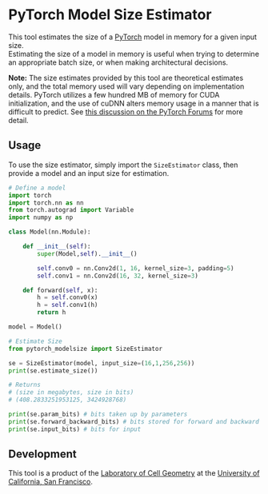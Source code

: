 # PyTorch Model Size Estimator

This tool estimates the size of a [PyTorch](https://pytorch.org) model in memory for a given input size.  
Estimating the size of a model in memory is useful when trying to determine an appropriate batch size, or when making architectural decisions.

**Note:** The size estimates provided by this tool are theoretical estimates only, and the total memory used will vary depending on implementation details. PyTorch utilizes a few hundred MB of memory for CUDA initialization, and the use of cuDNN alters memory usage in a manner that is difficult to predict. See [this discussion on the PyTorch Forums](https://discuss.pytorch.org/t/gpu-memory-estimation-given-a-network/1713) for more detail.

## Usage

To use the size estimator, simply import the `SizeEstimator` class, then provide a model and an input size for estimation.

```python
# Define a model
import torch
import torch.nn as nn
from torch.autograd import Variable
import numpy as np

class Model(nn.Module):

    def __init__(self):
        super(Model,self).__init__()

        self.conv0 = nn.Conv2d(1, 16, kernel_size=3, padding=5)
        self.conv1 = nn.Conv2d(16, 32, kernel_size=3)

    def forward(self, x):
        h = self.conv0(x)
        h = self.conv1(h)
        return h

model = Model()

# Estimate Size
from pytorch_modelsize import SizeEstimator

se = SizeEstimator(model, input_size=(16,1,256,256))
print(se.estimate_size())

# Returns
# (size in megabytes, size in bits)
# (408.2833251953125, 3424928768)

print(se.param_bits) # bits taken up by parameters
print(se.forward_backward_bits) # bits stored for forward and backward
print(se.input_bits) # bits for input
```

## Development

This tool is a product of the [Laboratory of Cell Geometry](https://cellgeometry.ucsf.edu/) at the [University of California, San Francisco](https://ucsf.edu).
